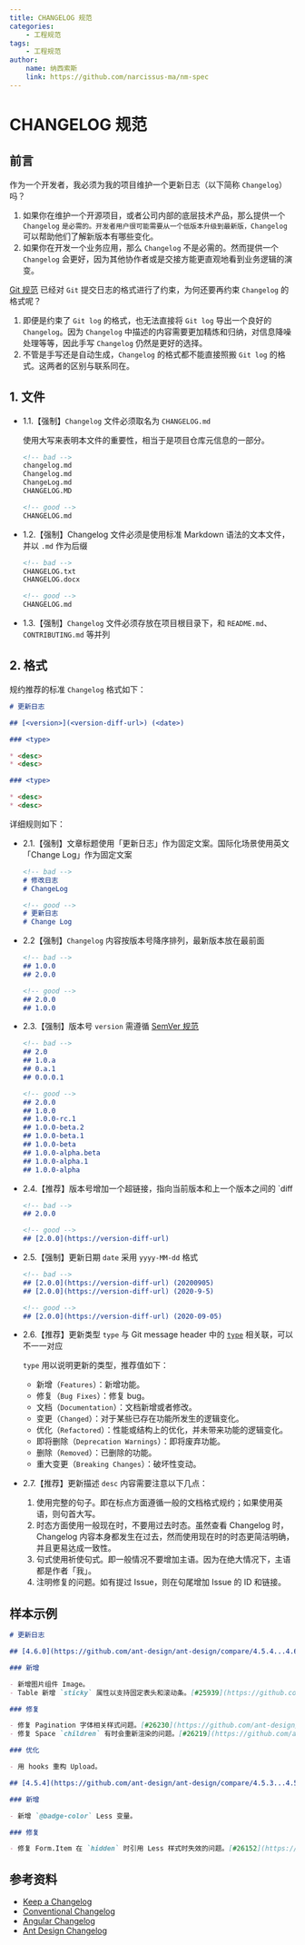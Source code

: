 ```yaml
---
title: CHANGELOG 规范
categories:
    - 工程规范
tags:
    - 工程规范
author:
    name: 纳西索斯
    link: https://github.com/narcissus-ma/nm-spec
---
```


# CHANGELOG 规范

## 前言

作为一个开发者，我必须为我的项目维护一个更新日志（以下简称 `Changelog`）吗？

1. 如果你在维护一个开源项目，或者公司内部的底层技术产品，那么提供一个 `Changelog` `是必需的。开发者用户很可能需要从一个低版本升级到最新版，Changelog` 可以帮助他们了解新版本有哪些变化。
2. 如果你在开发一个业务应用，那么 `Changelog` 不是必需的。然而提供一个 `Changelog` 会更好，因为其他协作者或是交接方能更直观地看到业务逻辑的演变。

[Git 规范](./git.md) 已经对 `Git` 提交日志的格式进行了约束，为何还要再约束 `Changelog` 的格式呢？

1. 即便是约束了 `Git log` 的格式，也无法直接将 `Git log` 导出一个良好的 `Changelog`。因为 `Changelog` 中描述的内容需要更加精炼和归纳，对信息降噪处理等等，因此手写 `Changelog` 仍然是更好的选择。
2. 不管是手写还是自动生成，`Changelog` 的格式都不能直接照搬 `Git log` 的格式。这两者的区别与联系同在。

## 1. 文件

- 1.1.【强制】`Changelog` 文件必须取名为 `CHANGELOG.md`

  使用大写来表明本文件的重要性，相当于是项目仓库元信息的一部分。

  ```markdown
  <!-- bad -->
  changelog.md
  Changelog.md
  ChangeLog.md
  CHANGELOG.MD

  <!-- good -->
  CHANGELOG.md
  ```

- 1.2.【强制】Changelog 文件必须是使用标准 Markdown 语法的文本文件，并以 `.md` 作为后缀

  ```markdown
  <!-- bad -->
  CHANGELOG.txt
  CHANGELOG.docx

  <!-- good -->
  CHANGELOG.md
  ```

- 1.3.【强制】`Changelog` 文件必须存放在项目根目录下，和 `README.md`、`CONTRIBUTING.md` 等并列

## 2. 格式

规约推荐的标准 `Changelog` 格式如下：

```markdown
# 更新日志

## [<version>](<version-diff-url>) (<date>)

### <type>

* <desc>
* <desc>

### <type>

* <desc>
* <desc>
```

详细规则如下：

- 2.1.【强制】文章标题使用「更新日志」作为固定文案。国际化场景使用英文「Change Log」作为固定文案

  ```markdown
  <!-- bad -->
  # 修改日志
  # ChangeLog

  <!-- good -->
  # 更新日志
  # Change Log
  ```

- 2.2【强制】`Changelog` 内容按版本号降序排列，最新版本放在最前面

  ```markdown
  <!-- bad -->
  ## 1.0.0
  ## 2.0.0

  <!-- good -->
  ## 2.0.0
  ## 1.0.0
  ```

- 2.3.【强制】版本号 `version` 需遵循 [SemVer 规范](https://semver.org/lang/zh-CN/)

  ```markdown
  <!-- bad -->
  ## 2.0
  ## 1.0.a
  ## 0.a.1
  ## 0.0.0.1

  <!-- good -->
  ## 2.0.0
  ## 1.0.0
  ## 1.0.0-rc.1
  ## 1.0.0-beta.2
  ## 1.0.0-beta.1
  ## 1.0.0-beta
  ## 1.0.0-alpha.beta
  ## 1.0.0-alpha.1
  ## 1.0.0-alpha
  ```

- 2.4.【推荐】版本号增加一个超链接，指向当前版本和上一个版本之间的 `diff

  ```markdown
  <!-- bad -->
  ## 2.0.0

  <!-- good -->
  ## [2.0.0](https://version-diff-url)
  ```

- 2.5.【强制】更新日期 `date` 采用 `yyyy-MM-dd` 格式

  ```markdown
  <!-- bad -->
  ## [2.0.0](https://version-diff-url) (20200905)
  ## [2.0.0](https://version-diff-url) (2020-9-5)

  <!-- good -->
  ## [2.0.0](https://version-diff-url) (2020-09-05)
  ```

- 2.6.【推荐】更新类型 `type` 与 Git message header 中的 [`type`](./1.git.md#1.3.1-type) 相关联，可以不一一对应

  `type` 用以说明更新的类型，推荐值如下：

  - 新增（`Features`）：新增功能。
  - 修复（`Bug Fixes`）：修复 bug。
  - 文档（`Documentation`）：文档新增或者修改。
  - 变更（`Changed`）：对于某些已存在功能所发生的逻辑变化。
  - 优化（`Refactored`）：性能或结构上的优化，并未带来功能的逻辑变化。
  - 即将删除（`Deprecation Warnings`）：即将废弃功能。
  - 删除（`Removed`）：已删除的功能。
  - 重大变更（`Breaking Changes`）：破坏性变动。

- 2.7.【推荐】更新描述 `desc` 内容需要注意以下几点：

  1. 使用完整的句子。即在标点方面遵循一般的文档格式规约；如果使用英语，则句首大写。
  2. 时态方面使用一般现在时，不要用过去时态。虽然查看 Changelog 时，Changelog 内容本身都发生在过去，然而使用现在时的时态更简洁明确，并且更易达成一致性。
  3. 句式使用祈使句式。即一般情况不要增加主语。因为在绝大情况下，主语都是作者「我」。
  4. 注明修复的问题。如有提过 Issue，则在句尾增加 Issue 的 ID 和链接。

## 样本示例

  ```markdown
  # 更新日志

  ## [4.6.0](https://github.com/ant-design/ant-design/compare/4.5.4...4.6.0) (2020-08-23)

  ### 新增

  - 新增图片组件 Image。
  - Table 新增 `sticky` 属性以支持固定表头和滚动条。[#25939](https://github.com/ant-design/ant-design/pull/25939)

  ### 修复

  - 修复 Pagination 字体相关样式问题。[#26230](https://github.com/ant-design/ant-design/pull/26230)
  - 修复 Space `children` 有时会重新渲染的问题。[#26219](https://github.com/ant-design/ant-design/pull/26219)

  ### 优化

  - 用 hooks 重构 Upload。

  ## [4.5.4](https://github.com/ant-design/ant-design/compare/4.5.3...4.5.4)(2020-08-12)

  ### 新增

  - 新增 `@badge-color` Less 变量。

  ### 修复

  - 修复 Form.Item 在 `hidden` 时引用 Less 样式时失效的问题。[#26152](https://github.com/ant-design/ant-design/pull/26152)

  ```

## 参考资料

- [Keep a Changelog](https://keepachangelog.com/)
- [Conventional Changelog](https://github.com/conventional-changelog/conventional-changelog/blob/master/packages/conventional-changelog/CHANGELOG.md)
- [Angular Changelog](https://github.com/angular/angular.js/blob/master/CHANGELOG.md)
- [Ant Design Changelog](https://github.com/ant-design/ant-design/blob/master/CHANGELOG.zh-CN.md)